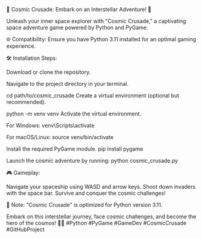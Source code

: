 🚀 Cosmic Crusade: Embark on an Interstellar Adventure! 🌌

Unleash your inner space explorer with "Cosmic Crusade," a captivating space adventure game powered by Python and PyGame.

🌐 Compatibility:
Ensure you have Python 3.11 installed for an optimal gaming experience.

🛠️ Installation Steps:

Download or clone the repository.

Navigate to the project directory in your terminal.

cd path/to/cosmic_crusade
Create a virtual environment (optional but recommended).

python -m venv venv
Activate the virtual environment.

For Windows:
venv\Scripts\activate

For macOS/Linux:
source venv/bin/activate

Install the required PyGame module.
pip install pygame

Launch the cosmic adventure by running:
python cosmic_crusade.py

🎮 Gameplay:

Navigate your spaceship using WASD and arrow keys.
Shoot down invaders with the space bar.
Survive and conquer the cosmic challenges!

🚨 Note: "Cosmic Crusade" is optimized for Python version 3.11.

Embark on this interstellar journey, face cosmic challenges, and become the hero of the cosmos! 🚀🌠 #Python #PyGame #GameDev #CosmicCrusade #GitHubProject
